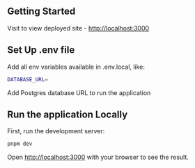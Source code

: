 ## Getting Started

Visit to view deployed site - [http://localhost:3000](http://localhost:3000)

## Set Up .env file

Add all env variables available in .env.local, like:
```bash
DATABASE_URL=
```
Add Postgres database URL to run the application

## Run the application Locally

First, run the development server:

```bash
pnpm dev
```

Open [http://localhost:3000](http://localhost:3000) with your browser to see the result.